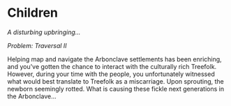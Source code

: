# Children

*A disturbing upbringing...*

*Problem: Traversal II*

Helping map and navigate the Arbonclave settlements has been enriching, and you've gotten the chance to interact with the culturally rich Treefolk. However, during your time with the people, you unfortunately witnessed what would best translate to Treefolk as a miscarriage. Upon sprouting, the newborn seemingly rotted. What is causing these fickle next generations in the Arbonclave...